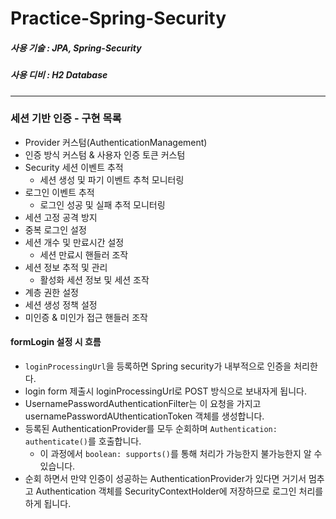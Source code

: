 # Practice-Spring-Security

##### 사용 기술 : JPA, Spring-Security
##### 사용 디비 : H2 Database

---

### 세션 기반 인증 - 구현 목록
- Provider 커스텀(AuthenticationManagement)
- 인증 방식 커스텀 & 사용자 인증 토큰 커스텀
- Security 세션 이벤트 추적
  - 세션 생성 및 파기 이벤트 추척 모니터링
- 로그인 이벤트 추적
  - 로그인 성공 및 실패 추적 모니터링
- 세션 고정 공격 방지
- 중복 로그인 설정
- 세션 개수 및 만료시간 설정
  - 세션 만료시 핸들러 조작
- 세션 정보 추적 및 관리
  - 활성화 세션 정보 및 세션 조작 
- 계층 권한 설정
- 세션 생성 정책 설정
- 미인증 & 미인가 접근 핸들러 조작

#### formLogin 설정 시 흐름
- `loginProcessingUrl`을 등록하면 Spring security가 내부적으로 인증을 처리한다.
- login form 제출시 loginProcessingUrl로 POST 방식으로 보내자게 됩니다.
- UsernamePasswordAuthenticationFilter는 이 요청을 가지고 usernamePasswordAUthenticationToken 객체를 생성합니다.
- 등록된 AuthenticationProvider를 모두 순회하며 `Authentication: authenticate()`를 호출합니다.
  - 이 과정에서 `boolean: supports()`를 통해 처리가 가능한지 불가능한지 알 수 있습니다.
- 순회 하면서 만약 인증이 성공하는 AuthenticationProvider가 있다면 거기서 멈추고 Authentication 객체를 SecurityContextHolder에 저장하므로 로그인 처리를 하게 됩니다.
